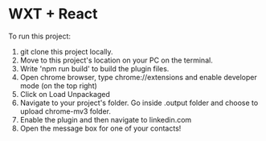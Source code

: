# WXT + React

To run this project:

1. git clone this project locally.
2. Move to this project's location on your PC on the terminal.
3. Write 'npm run build' to build the plugin files.
4. Open chrome browser, type chrome://extensions and enable developer mode (on the top right)
5. Click on Load Unpackaged
6. Navigate to your project's folder. Go inside .output folder and choose to upload chrome-mv3 folder.
7. Enable the plugin and then navigate to linkedin.com
8. Open the message box for one of your contacts!





